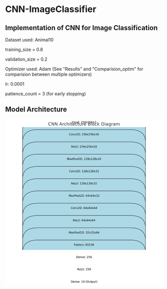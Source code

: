 ﻿# CNN-ImageClassifier

## Implementation of CNN for Image Classification

Dataset used: Animal10

training_size = 0.8

validation_size = 0.2

Optimizer used: Adam (See "Results" and "Comparision_optim" for comparision between multiple optimizers)

lr: 0.0001

patience_count = 3 (for early stopping)



## Model Architecture
![Architecture Diagram](model_architecture.jpg)
